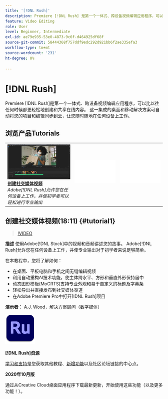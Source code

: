 ```yaml
---
title: '[!DNL Rush]'
description: Premiere [!DNL Rush] 是第一个一体式、跨设备视频编辑应用程序，可以比以往任何时候都更轻松地创建和共享在线内容
feature: Video Editing
role: User
level: Beginner, Intermediate
exl-id: ae79e935-53e0-4873-9c6f-d464925df68f
source-git-commit: 58444368f757ddf9edc292d921bb6f2ae335efa3
workflow-type: tm+mt
source-wordcount: '231'
ht-degree: 0%

---
```


# [!DNL Rush]

Premiere [!DNL Rush]是第一个一体式、跨设备视频编辑应用程序，可以比以往任何时候都更轻松地创建和共享在线内容。 这一集成的桌面和移动解决方案可自动将您的项目和编辑同步到云，让您随时随地在任何设备上工作。

## 浏览产品Tutorials

<table style="table-layout:fixed">
<tr>
 <td>
   <a href="rush.md#tutorial1">
      <img alt="创建社交媒体视频" src="../assets/rush_socialMediaAd_wood_thumbnail.jpg" />
   </a>
    <div>
   <a href="rush.md#tutorial1"><strong>创建社交媒体视频</strong></a>
    </div>
    <em>Adobe[!DNL Rush]允许您在任何设备上工作，并使初学者可以轻松进行专业输出</em>
    <br>
  </td>
  <td>
    <img alt="间隔物" src="../assets/Whitespacer.png" />
    <div>
    <br>
  </td>
  <td>
    <img alt="间隔物" src="../assets/Whitespacer.png" />
    <div>
    <br>
  </td>
</tr>
</table>

## 创建社交媒体视频(18:11) {#tutorial1}

>[!VIDEO](https://video.tv.adobe.com/v/326900?hidetitle=true)

**描述**
使用Adobe[!DNL Stock]中的视频和音频讲述您的故事。 Adobe[!DNL Rush]允许您在任何设备上工作，并使专业输出对于初学者来说足够简单。

在本教程中，您将了解如何：
* 在桌面、平板电脑和手机之间无缝编辑视频
* 利用自动重构AI技术功能，使主体跨水平、方形和垂直外形保持居中
* 动态图形模板(MoGRTS)支持专业外观和易于自定义的标题及字幕条
* 轻松导出并直接发布到社交媒体渠道
* 在Adobe Premiere Pro中打开[!DNL Rush]项目

**演示者：**
A.J. Wood，解决方案顾问（数字媒体）

![Rush徽标](../assets/ru_appicon_96.png)

**[!DNL Rush]资源**

[学习和支持](https://helpx.adobe.com/support/premiere-rush.html)是您获取其他教程、[新增功能](https://helpx.adobe.com/premiere-rush/user-guide.html/premiere-rush/help/whats-new.ug.html)以及社区论坛链接的中心点。

**2020年10月版**

通过从Creative Cloud桌面应用程序下载最新更新，开始使用这些功能（以及更多功能！）。
